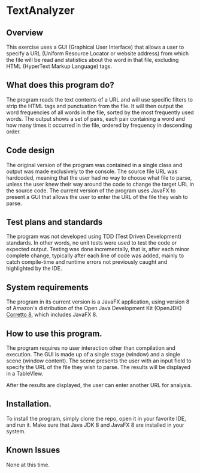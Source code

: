 # TextAnalyzer

## Overview
This exercise uses a GUI (Graphical User Interface) that allows a user to specify a URL (Uniform Resource Locator or website address) from which the file will be read and statistics about the word in that file, excluding HTML (HyperText Markup Language) tags.

## What does this program do?
The program reads the text contents of a URL and will use specific filters to strip the HTML tags and punctuation from the file. It will then output the word frequencies of all words in the file, sorted by the most frequently used words. The output shows a set of pairs, each pair containing a word and how many times it occurred in the file, ordered by frequency in descending order.

## Code design
The original version of the program was contained in a single class and output was made exclusively to the console. The source file URL was hardcoded, meaning that the user had no way to choose what file to parse, unless the user knew their way around the code to change the target URL in the source code. The current version of the program uses JavaFX to present a GUI that allows the user to enter the URL of the file they wish to parse.

## Test plans and standards
The program was not developed using TDD (Test Driven Development) standards. In other words, no unit tests were used to test the code or expected output. Testing was done incrementally, that is, after each minor complete change, typically after each line of code was added, mainly to catch compile-time and runtime errors not previously caught and highlighted by the IDE.

## System requirements
The program in its current version is a JavaFX application, using version 8 of Amazon's distribution of the Open Java Development Kit (OpenJDK) [Corretto 8](https://aws.amazon.com/corretto/), which includes JavaFX 8.

## How to use this program.
The program requires no user interaction other than compilation and execution. The GUI is made up of a single stage (window) and a single scene (window content). The scene presents the user with an input field to specify the URL of the file they wish to parse. The results will be displayed in a TableVIew.

After the results are displayed, the user can enter another URL for analysis.

## Installation.
To install the program, simply clone the repo, open it in your favorite IDE, and run it. Make sure that Java JDK 8 and JavaFX 8 are installed in your system. 

## Known Issues
None at this time.

